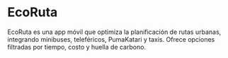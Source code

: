 # EcoRuta
EcoRuta es una app móvil que optimiza la planificación de rutas urbanas, integrando minibuses, teleféricos, PumaKatari y taxis. Ofrece opciones filtradas por tiempo, costo y huella de carbono.

